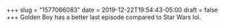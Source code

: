+++
slug = "1577066083"
date = 2019-12-22T19:54:43-05:00
draft = false
+++
Golden Boy has a better last episode compared to Star Wars lol.
